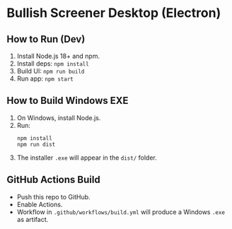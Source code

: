 # Bullish Screener Desktop (Electron)

## How to Run (Dev)
1. Install Node.js 18+ and npm.
2. Install deps: `npm install`
3. Build UI: `npm run build`
4. Run app: `npm start`

## How to Build Windows EXE
1. On Windows, install Node.js.
2. Run:
   ```
   npm install
   npm run dist
   ```
3. The installer `.exe` will appear in the `dist/` folder.

## GitHub Actions Build
- Push this repo to GitHub.
- Enable Actions.
- Workflow in `.github/workflows/build.yml` will produce a Windows `.exe` as artifact.

